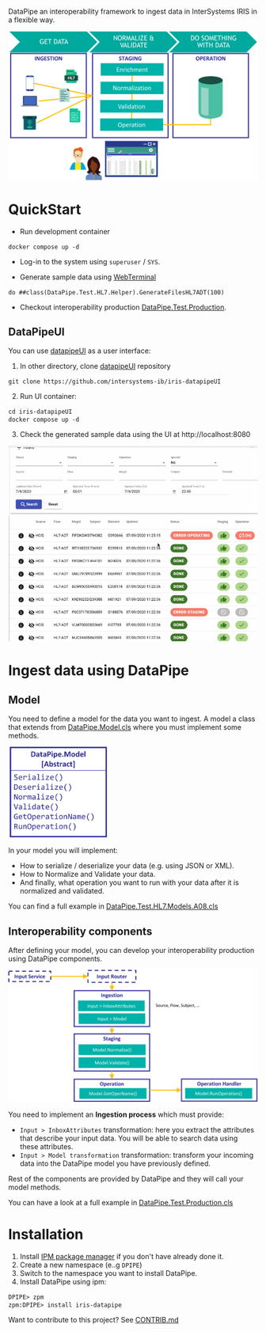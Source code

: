 DataPipe an interoperability framework to ingest data in InterSystems IRIS in a flexible way.

<img src="img/datapipe-diagram2.png" width="800" />

# QuickStart

* Run development container
```
docker compose up -d
```

* Log-in to the system using `superuser` / `SYS`.

* Generate sample data using [WebTerminal](http://localhost:52773/terminal/)
```objectscript
do ##class(DataPipe.Test.HL7.Helper).GenerateFilesHL7ADT(100)
```

* Checkout interoperability production [DataPipe.Test.Production](http://localhost:52773/csp/dpipe/EnsPortal.ProductionConfig.zen?PRODUCTION=DataPipe.Test.Production).

## DataPipeUI
You can use [datapipeUI](https://github.com/intersystems-ib/iris-datapipeUI) as a user interface:

1. In other directory, clone [datapipeUI](https://github.com/intersystems-ib/iris-datapipeUI) repository

```
git clone https://github.com/intersystems-ib/iris-datapipeUI
```

2. Run UI container:

```
cd iris-datapipeUI
docker compose up -d
```

3. Check the generated sample data using the UI at http://localhost:8080

<img src="img/iris-datapipeUI.gif" />


# Ingest data using DataPipe

## Model
You need to define a model for the data you want to ingest. 
A model a class that extends from [DataPipe.Model.cls](src/DataPipe/Model.cls) where you must implement some methods.

<img src="img/datapipe-model.png" width="200" />

In your model you will implement:
* How to serialize / deserialize your data (e.g. using JSON or XML).
* How to Normalize and Validate your data.
* And finally, what operation you want to run with your data after it is normalized and validated.

You can find a full example in [DataPipe.Test.HL7.Models.A08.cls](src/DataPipe/Test/HL7/Models/A08.cls)

## Interoperability components
After defining your model, you can develop your interoperability production using DataPipe components.

<img src="img/datapipe-components.png" width="800" />

You need to implement an **Ingestion process** which must provide:
* `Input > InboxAttributes` transformation: here you extract the attributes that describe your input data. You will be able to search data using these attributes.
* `Input > Model transformation` transformation: transform your incoming data into the DataPipe model you have previously defined.

Rest of the components are provided by DataPipe and they will call your model methods.

You can have a look at a full example in [DataPipe.Test.Production.cls](src/DataPipe/Test/Production.cls)

# Installation
1) Install [IPM package manager](https://github.com/intersystems/ipm) if you don't have already done it.
2) Create a new namespace (e..g `DPIPE`)
3) Switch to the namespace you want to install DataPipe.
4) Install DataPipe using ipm:

```
DPIPE> zpm
zpm:DPIPE> install iris-datapipe
```

Want to contribute to this project? See [CONTRIB.md](./CONTRIB.md)
